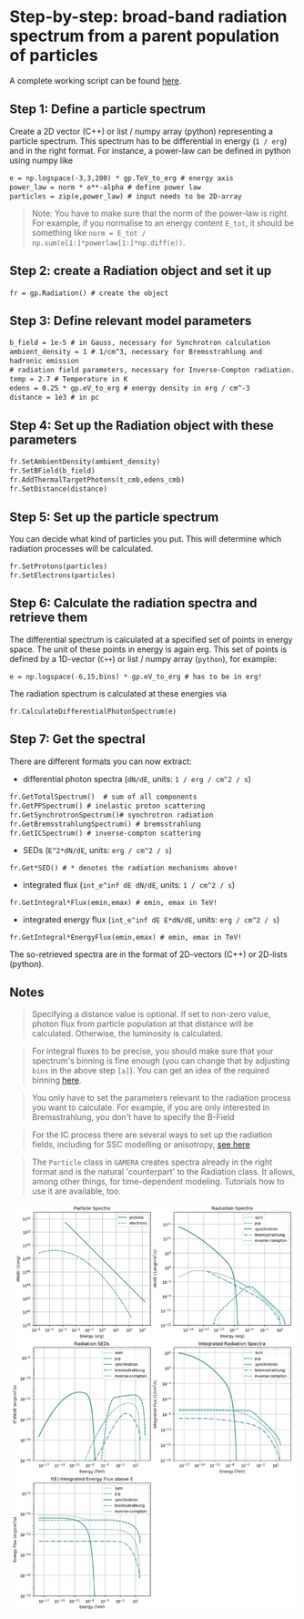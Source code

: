 Step-by-step: broad-band radiation spectrum from a parent population of particles
=================================================================================

A complete working script can be found [here](RadiationBasics.py). 



Step 1: Define a particle spectrum
----------------------------------

Create a 2D vector (C++) or list / numpy array (python) representing a particle spectrum. This spectrum has to be differential in energy (`1 / erg`)
and in the right format. For instance, a power-law can be defined 
in python using numpy like
```
e = np.logspace(-3,3,200) * gp.TeV_to_erg # energy axis
power_law = norm * e**-alpha # define power law
particles = zip(e,power_law) # input needs to be 2D-array
```
>Note:
>You have to make sure that the norm of the power-law is right. For example, if
you normalise to an energy content `E_tot`, it should be something like `norm = E_tot / np.sum(e[1:]*powerlaw[1:]*np.diff(e))`.



Step 2: create a Radiation object and set it up
-----------------------------------------------
```
fr = gp.Radiation() # create the object
```

Step 3: Define relevant model parameters
----------------------------------------
```
b_field = 1e-5 # in Gauss, necessary for Synchrotron calculation
ambient_density = 1 # 1/cm^3, necessary for Bremsstrahlung and hadronic emission
# radiation field parameters, necessary for Inverse-Compton radiation. 
temp = 2.7 # Temperature in K
edens = 0.25 * gp.eV_to_erg # energy density in erg / cm^-3
distance = 1e3 # in pc
```

Step 4: Set up the Radiation object with these parameters
---------------------------------------------------------
```
fr.SetAmbientDensity(ambient_density)
fr.SetBField(b_field)
fr.AddThermalTargetPhotons(t_cmb,edens_cmb)
fr.SetDistance(distance)
```

Step 5: Set up the particle spectrum 
------------------------------------
You can decide what kind of particles you put. This will determine which radiation processes will be calculated.
```
fr.SetProtons(particles) 
fr.SetElectrons(particles) 
```

Step 6: Calculate the radiation spectra and retrieve them
---------------------------------------------------------
The differential spectrum is calculated at a specified set of points in energy 
space. The unit of these points in energy is again erg. This set of points is 
defined by a 1D-vector (`C++`) or list / numpy array (`python`), for example:
```
e = np.logspace(-6,15,bins) * gp.eV_to_erg # has to be in erg!
```
The radiation spectrum is calculated at these energies via 
```
fr.CalculateDifferentialPhotonSpectrum(e)
```

Step 7: Get the spectral
------------------------
There are different formats you can now extract:
- differential photon spectra (`dN/dE`, units: `1 / erg / cm^2 / s`)
```
fr.GetTotalSpectrum()  # sum of all components
fr.GetPPSpectrum() # inelastic proton scattering
fr.GetSynchrotronSpectrum()# synchrotron radiation
fr.GetBremsstrahlungSpectrum() # bremsstrahlung
fr.GetICSpectrum() # inverse-compton scattering
```
   
- SEDs (`E^2*dN/dE`, units: `erg / cm^2 / s`) 
```
fr.Get*SED() # * denotes the radiation mechanisms above!
```
- integrated flux (`int_e^inf dE dN/dE`, units: `1 / cm^2 / s`)
```
fr.GetIntegral*Flux(emin,emax) # emin, emax in TeV!
```
- integrated energy flux (`int_e^inf dE E*dN/dE`, units: `erg / cm^2 / s`)
```
fr.GetIntegral*EnergyFlux(emin,emax) # emin, emax in TeV!
```

The so-retrieved spectra are in the format of 2D-vectors (C++) or 2D-lists (python). 
 
Notes
-----
> Specifying a distance value is optional. If set to non-zero value, photon flux from particle population at that distance will be calculated. Otherwise, the luminosity is calculated. 

>For integral fluxes to be precise, you should make sure that your spectrum's 
binning is fine enough (you can change that by adjusting `bins` in the above step `[a]`). 
You can get an idea of the required binning [here](binning.md). 

>You only have to set the parameters relevant to the radiation process you want to calculate. For example, if you are only interested in Bremsstrahlung, you don't have to specify the B-Field

>For the IC process there are several ways to set up the radiation fields, including for SSC modelling or anisotropy, [see here](inverse_compton.md)

>The `Particle` class in `GAMERA` creates spectra already in the right format and 
is the natural 'counterpart' to the Radiation class. It allows, among other things, 
for time-dependent modeling. Tutorials how to use it are available, too.


![RadiationBasics](RadiationBasics.png) 

